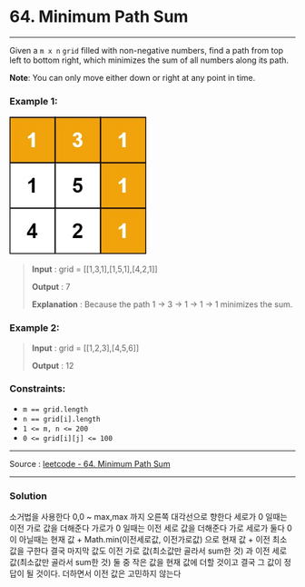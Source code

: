 # 64. Minimum Path Sum

-- --
Given a `m x n` `grid` filled with non-negative numbers, find a path from top left to bottom right, which
minimizes the sum of all numbers along its path.

**Note**: You can only move either down or right at any point in time.

### Example 1:

![](img/1.png)

> **Input** : grid = [[1,3,1],[1,5,1],[4,2,1]]
>
> **Output** : 7
>
> **Explanation** : Because the path 1 → 3 → 1 → 1 → 1 minimizes the sum.

### Example 2:

> **Input** : grid = [[1,2,3],[4,5,6]]
>
> **Output** : 12
>

### Constraints:

* `m == grid.length`
* `n == grid[i].length`
* `1 <= m, n <= 200`
* `0 <= grid[i][j] <= 100`

-- --
Source : [leetcode - 64. Minimum Path Sum](https://leetcode.com/problems/minimum-path-sum/)

-- --

### Solution

소거법을 사용한다
0,0 ~ max,max 까지 오른쪽 대각선으로 향한다
세로가 0 일때는 이전 가로 값을 더해준다 
가로가 0 일때는 이전 세로 값을 더해준다
가로 세로가 둘다 0이 아닐때는 현재 값 + Math.min(이전세로값, 이전가로값) 으로 현재 값 + 이전 최소 값을 구한다
결국 마지막 값도 이전 가로 값(최소값만 골라서 sum한 것) 과 이전 세로 값(최소값만 골라서 sum한 것) 둘 중 작은 값을 현재 값에 더할 것이고
결국 그 값이 정답이 될 것이다.
더하면서 이전 값은 고민하지 않는다
